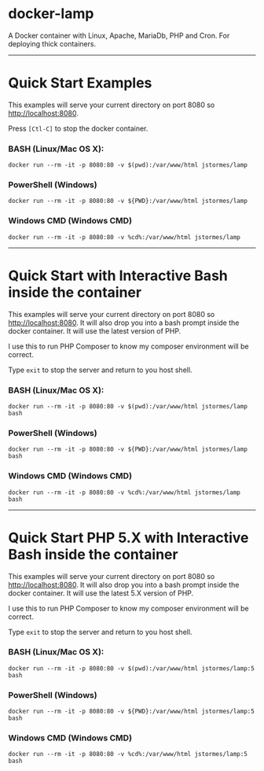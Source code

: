 # docker-lamp
A Docker container with Linux, Apache, MariaDb, PHP and Cron.  For deploying thick containers.

---

# Quick Start Examples

  This examples will serve your current directory on port 8080 so [http://localhost:8080](http://localhost:8080).  

  Press `[Ctl-C]` to stop the docker container.

### BASH (Linux/Mac OS X):

```docker run --rm -it -p 8080:80 -v $(pwd):/var/www/html jstormes/lamp```

### PowerShell (Windows)

```docker run --rm -it -p 8080:80 -v ${PWD}:/var/www/html jstormes/lamp```

### Windows CMD (Windows CMD)

```docker run --rm -it -p 8080:80 -v %cd%:/var/www/html jstormes/lamp```

---

# Quick Start with Interactive Bash inside the container

  This examples will serve your current directory on port 8080 so [http://localhost:8080](http://localhost:8080).  It 
will also drop you into a bash prompt inside the docker container.  It will use the latest version of PHP.

  I use this to run PHP Composer to know my composer environment will be correct.

  Type `exit` to stop the server and return to you host shell.

### BASH (Linux/Mac OS X):

```docker run --rm -it -p 8080:80 -v $(pwd):/var/www/html jstormes/lamp bash```

### PowerShell (Windows)

```docker run --rm -it -p 8080:80 -v ${PWD}:/var/www/html jstormes/lamp bash```

### Windows CMD (Windows CMD)

```docker run --rm -it -p 8080:80 -v %cd%:/var/www/html jstormes/lamp bash```

---

# Quick Start PHP 5.X with Interactive Bash inside the container

  This examples will serve your current directory on port 8080 so [http://localhost:8080](http://localhost:8080).  It 
will also drop you into a bash prompt inside the docker container.  It will use the latest 5.X version of PHP.

  I use this to run PHP Composer to know my composer environment will be correct.

  Type `exit` to stop the server and return to you host shell.

### BASH (Linux/Mac OS X):

```docker run --rm -it -p 8080:80 -v $(pwd):/var/www/html jstormes/lamp:5 bash```

### PowerShell (Windows)

```docker run --rm -it -p 8080:80 -v ${PWD}:/var/www/html jstormes/lamp:5 bash```

### Windows CMD (Windows CMD)

```docker run --rm -it -p 8080:80 -v %cd%:/var/www/html jstormes/lamp:5 bash```



